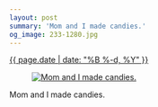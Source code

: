 ```yaml
---
layout: post
summary: 'Mom and I made candies.'
og_image: 233-1280.jpg
---
```


<div class="post">
 <time>
  <a href="/233">
   {{ page.date | date: "%B %-d, %Y" }}
  </a>
 </time>
 <a href="/233">
  <figure data-taken="11/29/2013">
   <img alt="Mom and I made candies." sizes="(min-width: 700px) 50vw, calc(100vw - 2rem)" src="{{ site.assets_url }}/233-640.jpg" srcset="{{ site.assets_url }}/233-1280.jpg 1280w, {{ site.assets_url }}/233-960.jpg 960w, {{ site.assets_url }}/233-640.jpg 640w, {{ site.assets_url }}/233-320.jpg 320w"/>
  </figure>
 </a>
 <span>
  Mom and I made candies.
 </span>
</div>
